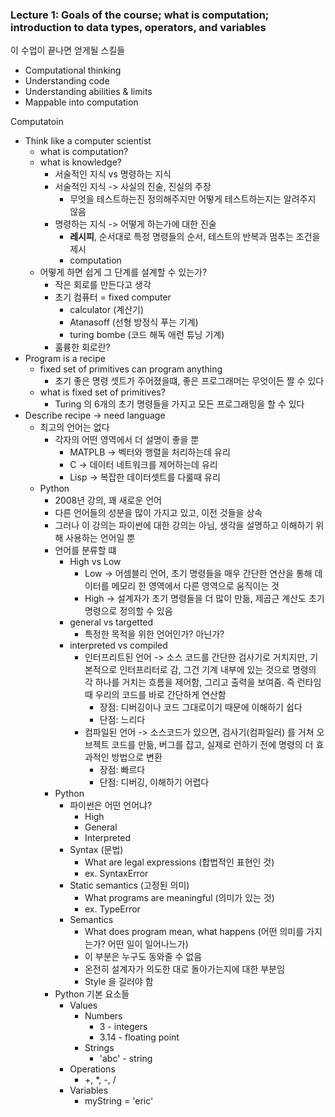 ### Lecture 1: Goals of the course; what is computation; introduction to data types, operators, and variables



이 수업이 끝나면 얻게될 스킬들

- Computational thinking
- Understanding code
- Understanding abilities & limits
- Mappable into computation



Computatoin

- Think like a computer scientist
  - what is computation?
  - what is knowledge?
    - 서술적인 지식 vs 명령하는 지식
    - 서술적인 지식 -> 사실의 진술, 진실의 주장
      - 무엇을 테스트하는진 정의해주지만 어떻게 테스트하는지는 알려주지 않음
    - 명령하는 지식 -> 어떻게 하는가에 대한 진술
      - **레시피**, 순서대로 특정 명령들의 순서, 테스트의 반복과 멈추는 조건을 제시
      - computation
  - 어떻게 하면 쉽게 그 단계를 설계할 수 있는가?
    - 작은 회로를 만든다고 생각
    - 초기 컴퓨터 = fixed computer
      - calculator (계산기)
      - Atanasoff (선형 방정식 푸는 기계)
      - turing bombe (코드 해독 애런 튜닝 기계)
    - 훌륭한 회로란?
- Program is a recipe
  - fixed set of primitives can program anything
    - 초기 좋은 명령 셋트가 주어졌을떄, 좋은 프로그래머는 무엇이든 짤 수 있다
  - what is fixed set of primitives?
    - Turing 의 6개의 초기 명령들을 가지고 모든 프로그래밍을 할 수 있다
- Describe recipe -> need language
  - 최고의 언어는 없다
    - 각자의 어떤 영역에서 더 설명이 좋을 뿐
      - MATPLB ->  벡터와 행렬을 처리하는데 유리
      - C -> 데이터 네트워크를 제어하는데 유리
      - Lisp -> 복잡한 데이터셋트를 다룰때 유리
  - Python
    - 2008년 강의, 꽤 새로운 언어
    - 다른 언어들의 성분을 많이 가지고 있고, 이전 것들을 상속
    - 그러나 이 강의는 파이썬에 대한 강의는 아님, 생각을 설명하고 이해하기 위해 사용하는 언어일 뿐
    - 언어를 분류할 떄
      - High vs Low
        - Low -> 어셈블리 언어, 초기 명령들을 매우 간단한 연산을 통해 데이터를 메모리 한 영역에서 다른 영역으로 움직이는 것
        - High -> 설계자가 초기 명령들을 더 많이 만듦, 제곱근 계산도 초기 명령으로 정의할 수 있음
      - general vs targetted
        - 특정한 목적을 위한 언어인가? 아닌가?
      - interpreted vs compiled
        - 인터프리트된 언어 -> 소스 코드를 간단한 검사기로 거치지만, 기본적으로 인터프리터로 감, 그건 기계 내부에 있는 것으로 명령의 각 하나를 거치는 흐름을 제어함, 그리고 출력을 보여줌. 즉 런타임때 우리의 코드를 바로 간단하게 연산함
          - 장점: 디버깅이나 코드 그대로이기 때문에 이해하기 쉽다
          - 단점: 느리다
        - 컴파일된 언어 -> 소스코드가 있으면, 검사기(컴파일러) 를 거쳐 오브젝트 코드를 만듦, 버그를 잡고, 실제로 런하기 전에 명령의 더 효과적인 방법으로 변환
          - 장점: 빠르다
          - 단점: 디버깅, 이해하기 어렵다
    - Python
      - 파이썬은 어떤 언어냐?
        - High
        - General
        - Interpreted
      - Syntax (문법)
        - What are legal expressions (합법적인 표현인 것)
        - ex. SyntaxError
      - Static semantics (고정된 의미)
        - What programs are meaningful (의미가 있는 것)
        - ex. TypeError
      - Semantics
        - What does program mean, what happens (어떤 의미를 가지는가? 어떤 일이 일어나느가)
        - 이 부분은 누구도 동와줄 수 없음
        - 온전히 설계자가 의도한 대로 돌아가는지에 대한 부분임
        - Style 을 길러야 함
    - Python 기본 요소들
      - Values
        - Numbers
          - 3 - integers
          - 3.14 - floating point
        - Strings
          - 'abc' - string
      - Operations
        - +, *, -, /
      - Variables
        - myString = 'eric'